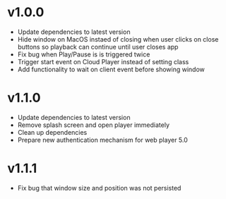 # v1.0.0
- Update dependencies to latest version
- Hide window on MacOS instaed of closing when user clicks on close buttons so playback can continue until user closes app
- Fix bug when Play/Pause is is triggered twice
- Trigger start event on Cloud Player instead of setting class
- Add functionality to wait on client event before showing window

# v1.1.0
- Update dependencies to latest version
- Remove splash screen and open player immediately
- Clean up dependencies
- Prepare new authentication mechanism for web player 5.0 

# v1.1.1
- Fix bug that window size and position was not persisted
 

